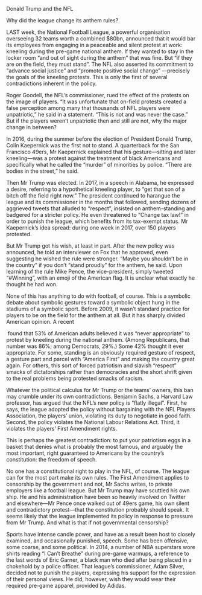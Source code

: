 Donald Trump and the NFL

Why did the league change its anthem rules?

LAST week, the National Football League, a powerful organisation overseeing 32 teams worth a combined $80bn, announced that it would bar its employees from engaging in a peaceable and silent protest at work: kneeling during the pre-game national anthem. If they wanted to stay in the locker room “and out of sight during the anthem” that was fine. But “if they are on the field, they must stand”. The NFL also asserted its commitment to “advance social justice” and “promote positive social change” —precisely the goals of the kneeling protests. This is only the first of several contradictions inherent in the policy.

Roger Goodell, the NFL’s commissioner, rued the effect of the protests on the image of players. “It was unfortunate that on-field protests created a false perception among many that thousands of NFL players were unpatriotic,” he said in a statement. “This is not and was never the case.” But if the players weren’t unpatriotic then and still are not, why the major change in between?

In 2016, during the summer before the election of President Donald Trump, Colin Kaepernick was the first not to stand. A quarterback for the San Francisco 49ers, Mr Kaepernick explained that his gesture—sitting and later kneeling—was a protest against the treatment of black Americans and specifically what he called the “murder” of minorities by police. “There are bodies in the street,” he said.

Then Mr Trump was elected. In 2017, in a speech in Alabama, he expressed a desire, referring to a hypothetical kneeling player, to “get that son of a bitch off the field right now.” The president continued to harangue the league and its commissioner in the months that followed, sending dozens of aggrieved tweets that alluded to “respect”, insisted on anthem-standing and badgered for a stricter policy. He even threatened to “Change tax law!” in order to punish the league, which benefits from its tax-exempt status. Mr Kaepernick’s idea spread: during one week in 2017, over 150 players protested. 

But Mr Trump got his wish, at least in part. After the new policy was announced, he told an interviewer on Fox that he approved, even suggesting he wished the rule were stronger. “Maybe you shouldn’t be in the country” if you don’t “stand proudly” for the anthem, he said. Upon learning of the rule Mike Pence, the vice-president, simply tweeted “#Winning”, with an emoji of the American flag. It is unclear what exactly he thought he had won.

None of this has anything to do with football, of course. This is a symbolic debate about symbolic gestures toward a symbolic object hung in the stadiums of a symbolic sport. Before 2009, it wasn’t standard practice for players to be on the field for the anthem at all. But it has sharply divided American opinion. A recent 

 found that 53% of American adults believed it was “never appropriate” to protest by kneeling during the national anthem. (Among Republicans, that number was 86%; among Democrats, 29%.) Some 42% thought it ever appropriate. For some, standing is an obviously required gesture of respect, a gesture part and parcel with “America First” and making the country great again. For others, this sort of forced patriotism and slavish “respect” smacks of dictatorships rather than democracies and the short shrift given to the real problems being protested smacks of racism. 

Whatever the political calculus for Mr Trump or the teams’ owners, this ban may crumble under its own contradictions. Benjamin Sachs, a Harvard Law professor, has argued that the NFL’s new policy is “flatly illegal”. First, he says, the league adopted the policy without bargaining with the NFL Players Association, the players’ union, violating its duty to negotiate in good faith. Second, the policy violates the National Labour Relations Act. Third, it violates the players’ First Amendment rights.

This is perhaps the greatest contradiction: to put your patriotism eggs in a basket that denies what is probably the most famous, and arguably the most important, right guaranteed to Americans by the country’s constitution: the freedom of speech.

No one has a constitutional right to play in the NFL, of course. The league can for the most part make its own rules. The First Amendment applies to censorship by the government and not, Mr Sachs writes, to private employers like a football league. But Mr Trump may have scuttled his own ship. He and his administration have been so heavily involved on Twitter and elsewhere—Mr Pence once walked out of 49ers game, his own silent and contradictory protest—that the constitution probably should speak. It seems likely that the league implemented its policy in response to pressure from Mr Trump. And what is that if not governmental censorship? 

Sports have intense candle power, and have as a result been host to closely examined, and occasionally punished, speech. Some has been offensive, some coarse, and some political. In 2014, a number of NBA superstars wore shirts reading “I Can’t Breathe” during pre-game warmups, a reference to the last words of Eric Garner, a black man who died after being placed in a chokehold by a police officer. That league’s commissioner, Adam Silver, decided not to punish the players, expressing his support for the expression of their personal views. He did, however, wish they would wear their required pre-game apparel, provided by Adidas.